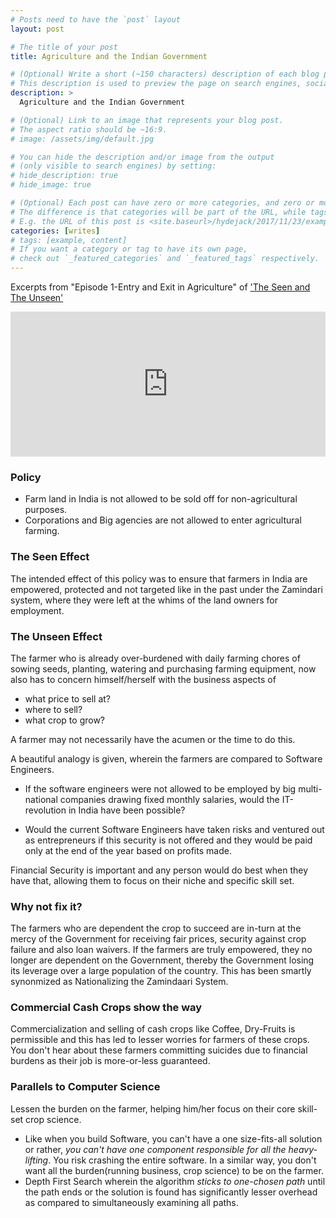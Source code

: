 ```yaml
---
# Posts need to have the `post` layout
layout: post

# The title of your post
title: Agriculture and the Indian Government

# (Optional) Write a short (~150 characters) description of each blog post.
# This description is used to preview the page on search engines, social media, etc.
description: >
  Agriculture and the Indian Government

# (Optional) Link to an image that represents your blog post.
# The aspect ratio should be ~16:9.
# image: /assets/img/default.jpg

# You can hide the description and/or image from the output
# (only visible to search engines) by setting:
# hide_description: true
# hide_image: true

# (Optional) Each post can have zero or more categories, and zero or more tags.
# The difference is that categories will be part of the URL, while tags will not.
# E.g. the URL of this post is <site.baseurl>/hydejack/2017/11/23/example-content/
categories: [writes]
# tags: [example, content]
# If you want a category or tag to have its own page,
# check out `_featured_categories` and `_featured_tags` respectively.
---
```


Excerpts from "Episode 1-Entry and Exit in Agriculture" of ['The Seen and The Unseen'](http://www.seenunseen.in/)

<iframe src="https://open.spotify.com/embed-podcast/episode/6omsb9Tz7uN5gBMVxLRKnN" width="100%" height="232" frameborder="0" allowtransparency="true" allow="encrypted-media"></iframe>

### Policy

* Farm land in India is not allowed to be sold off for non-agricultural purposes.
* Corporations and Big agencies are not allowed to enter agricultural farming.

### The Seen Effect
The intended effect of this policy was to ensure that farmers in India are empowered, protected and not targeted like in the past under the Zamindari system, where they were left at the whims of the land owners for employment.

### The Unseen Effect
The farmer who is already over-burdened with daily farming chores of sowing seeds, planting, watering and purchasing farming equipment, now also has to concern himself/herself with the business aspects of 

* what price to sell at?
* where to sell?
* what crop to grow?

A farmer may not necessarily have the acumen or the time to do this.

A beautiful analogy is given, wherein the farmers are compared to Software Engineers. 

* If the software engineers were not allowed to be employed by big multi-national companies drawing fixed monthly salaries, would the IT-revolution in India have been possible?

* Would the current Software Engineers have taken risks and ventured out as entrepreneurs if this security is not offered and they would be paid only at the end of the year based on profits made.

Financial Security is important and any person would do best when they have that, allowing them to focus on their niche and specific skill set. 

### Why not fix it?

The farmers who are dependent the crop to succeed are in-turn at the mercy of the Government for receiving fair prices, security against crop failure and also loan waivers. If the farmers are truly empowered, they no longer are dependent on the Government, thereby the Government losing its leverage over a large population of the country. This has been smartly synonmized as Nationalizing the Zamindaari System.

### Commercial Cash Crops show the way

Commercialization and selling of cash crops like Coffee, Dry-Fruits is permissible and this has led to lesser worries for farmers of these crops. You don't hear about these farmers committing suicides due to financial burdens as their job is more-or-less guaranteed.


### Parallels to Computer Science

Lessen the burden on the farmer, helping him/her focus on their core skill-set crop science. 

* Like when you build Software, you can't have a one size-fits-all solution or rather, <i>you can't have one component responsible for all the heavy-lifting</i>. You risk crashing the entire software. In a similar way, you don't want all the burden(running business, crop science) to be on the farmer.
* Depth First Search wherein the algorithm <i>sticks to one-chosen path</i> until the path ends or the solution is found has significantly lesser overhead as compared to simultaneously examining all paths.
